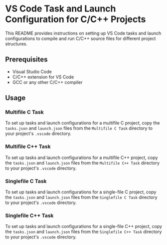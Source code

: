 # VS Code Task and Launch Configuration for C/C++ Projects

This README provides instructions on setting up VS Code tasks and launch configurations to compile and run C/C++ source files for different project structures.

## Prerequisites

- Visual Studio Code
- C/C++ extension for VS Code
- GCC or any other C/C++ compiler

## Usage

### Multifile C Task

To set up tasks and launch configurations for a multifile C project, copy the `tasks.json` and `launch.json` files from the `Multifile C Task` directory to your project's `.vscode` directory.

### Multifile C++ Task

To set up tasks and launch configurations for a multifile C++ project, copy the `tasks.json` and `launch.json` files from the `Multifile C++ Task` directory to your project's `.vscode` directory.

### Singlefile C Task

To set up tasks and launch configurations for a single-file C project, copy the `tasks.json` and `launch.json` files from the `Singlefile C Task` directory to your project's `.vscode` directory.

### Singlefile C++ Task

To set up tasks and launch configurations for a single-file C++ project, copy the `tasks.json` and `launch.json` files from the `Singlefile C++ Task` directory to your project's `.vscode` directory.
